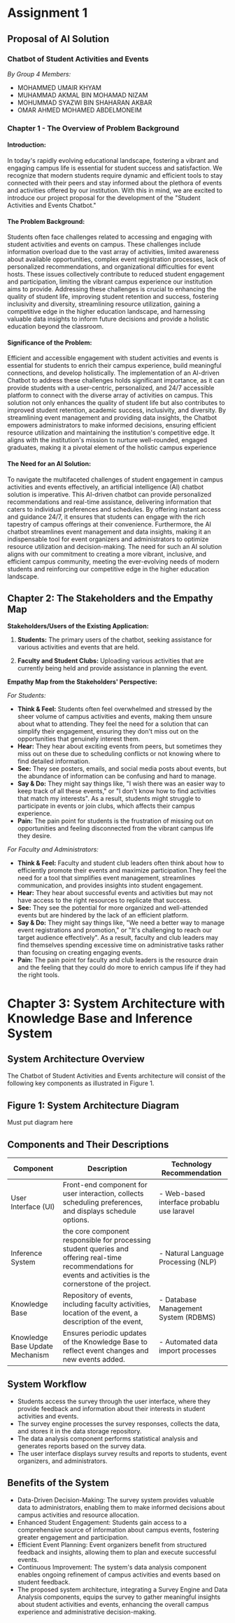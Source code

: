 
# Assignment 1
## Proposal of AI Solution
### Chatbot of Student Activities and Events

*By Group 4*
*Members:*
- MOHAMMED UMAIR KHYAM
- MUHAMMAD AKMAL BIN MOHAMAD NIZAM
- MOHUMMAD SYAZWI BIN SHAHARAN AKBAR
- OMAR AHMED MOHAMED ABDELMONEIM

### Chapter 1 - The Overview of Problem Background

#### Introduction:
In today's rapidly evolving educational landscape, fostering a vibrant and engaging campus life is essential for student success and satisfaction. We recognize that modern students require dynamic and efficient tools to stay connected with their peers and stay informed about the plethora of events and activities offered by our institution. With this in mind, we are excited to introduce our project proposal for the development of the "Student Activities and Events Chatbot."

#### The Problem Background:
Students often face challenges related to accessing and engaging with student activities and events on campus. These challenges include information overload due to the vast array of activities, limited awareness about available opportunities, complex event registration processes, lack of personalized recommendations, and organizational difficulties for event hosts. These issues collectively contribute to reduced student engagement and participation, limiting the vibrant campus experience our institution aims to provide. Addressing these challenges is crucial to enhancing the quality of student life, improving student retention and success, fostering inclusivity and diversity, streamlining resource utilization, gaining a competitive edge in the higher education landscape, and harnessing valuable data insights to inform future decisions and provide a holistic education beyond the classroom.

#### Significance of the Problem:
Efficient and accessible engagement with student activities and events is essential for students to enrich their campus experience, build meaningful connections, and develop holistically. The implementation of an AI-driven Chatbot to address these challenges holds significant importance, as it can provide students with a user-centric, personalized, and 24/7 accessible platform to connect with the diverse array of activities on campus. This solution not only enhances the quality of student life but also contributes to improved student retention, academic success, inclusivity, and diversity. By streamlining event management and providing data insights, the Chatbot empowers administrators to make informed decisions, ensuring efficient resource utilization and maintaining the institution's competitive edge. It aligns with the institution's mission to nurture well-rounded, engaged graduates, making it a pivotal element of the holistic campus experience

#### The Need for an AI Solution:
To navigate the multifaceted challenges of student engagement in campus activities and events effectively, an artificial intelligence (AI) chatbot solution is imperative. This AI-driven chatbot can provide personalized recommendations and real-time assistance, delivering information that caters to individual preferences and schedules. By offering instant access and guidance 24/7, it ensures that students can engage with the rich tapestry of campus offerings at their convenience. Furthermore, the AI chatbot streamlines event management and data insights, making it an indispensable tool for event organizers and administrators to optimize resource utilization and decision-making. The need for such an AI solution aligns with our commitment to creating a more vibrant, inclusive, and efficient campus community, meeting the ever-evolving needs of modern students and reinforcing our competitive edge in the higher education landscape.

## Chapter 2: The Stakeholders and the Empathy Map

**Stakeholders/Users of the Existing Application:**
1. **Students:** The primary users of the chatbot, seeking assistance for various activities and events that are held.

2. **Faculty and Student Clubs:** Uploading various activities that are currently being held and provide assistance in planning the event.


**Empathy Map from the Stakeholders' Perspective:**

*For Students:*
- **Think & Feel:** Students often feel overwhelmed and stressed by the sheer volume of campus activities and events, making them unsure about what to attending. They feel the need for a solution that can simplify their engagement, ensuring they don't miss out on the opportunities that genuinely interest them.    
- **Hear:** They hear about exciting events from peers, but sometimes they miss out on these due to scheduling conflicts or not knowing where to find detailed information.
- **See:** They see posters, emails, and social media posts about events, but the abundance of information can be confusing and hard to manage.
- **Say & Do:** They might say things like, "I wish there was an easier way to keep track of all these events," or "I don't know how to find activities that match my interests". As a result, students might struggle to participate in events or join clubs, which affects their campus experience.
- **Pain:** The pain point for students is the frustration of missing out on opportunities and feeling disconnected from the vibrant campus life they desire.

*For Faculty and Administrators:*
- **Think & Feel:** Faculty and student club leaders often think about how to efficiently promote their events and maximize participation.They feel the need for a tool that simplifies event management, streamlines communication, and provides insights into student engagement.
- **Hear:** They hear about successful events and activities but may not have access to the right resources to replicate that success.
- **See:** They see the potential for more organized and well-attended events but are hindered by the lack of an efficient platform.
- **Say & Do:** They might say things like, "We need a better way to manage event registrations and promotion," or "It's challenging to reach our target audience effectively". As a result, faculty and club leaders may find themselves spending excessive time on administrative tasks rather than focusing on creating engaging events.
- **Pain:** The pain point for faculty and club leaders is the resource drain and the feeling that they could do more to enrich campus life if they had the right tools.

# Chapter 3: System Architecture with Knowledge Base and Inference System

## System Architecture Overview

The Chatbot of Student Activities and Events architecture will consist of the following key components as illustrated in Figure 1.


## Figure 1: System Architecture Diagram

Must put diagram here




## Components and Their Descriptions

| Component                    | Description                                                                                       | Technology Recommendation               |
|------------------------------|---------------------------------------------------------------------------------------------------|-----------------------------------------|
| User Interface (UI)          | Front-end component for user interaction, collects scheduling preferences, and displays schedule options.   | - Web-based interface probablu use laravel            |
| Inference System             | the core component responsible for processing student queries and offering real-time recommendations for events and activities is the cornerstone of the project. | - Natural Language Processing (NLP)  |
| Knowledge Base               | Repository of events, including faculty activities, location of the event, a description of the event, | - Database Management System (RDBMS)           |
| Knowledge Base Update Mechanism | Ensures periodic updates of the Knowledge Base to reflect event changes and new events added.|- Automated data import processes   |




## System Workflow

- Students access the survey through the user interface, where they provide feedback and information about their interests in student activities and events.
- The survey engine processes the survey responses, collects the data, and stores it in the data storage repository.
- The data analysis component performs statistical analysis and generates reports based on the survey data. 
- The user interface displays survey results and reports to students, event organizers, and administrators.



## Benefits of the System

- Data-Driven Decision-Making: The survey system provides valuable data to administrators, enabling them to make informed decisions about campus activities and resource allocation.
- Enhanced Student Engagement: Students gain access to a comprehensive source of information about campus events, fostering greater engagement and participation. 
- Efficient Event Planning: Event organizers benefit from structured feedback and insights, allowing them to plan and execute successful events.
- Continuous Improvement: The system's data analysis component enables ongoing refinement of campus activities and events based on student feedback.
- The proposed system architecture, integrating a Survey Engine and Data Analysis components, equips the survey to gather meaningful insights about student activities and events, enhancing the overall campus experience and administrative decision-making.







